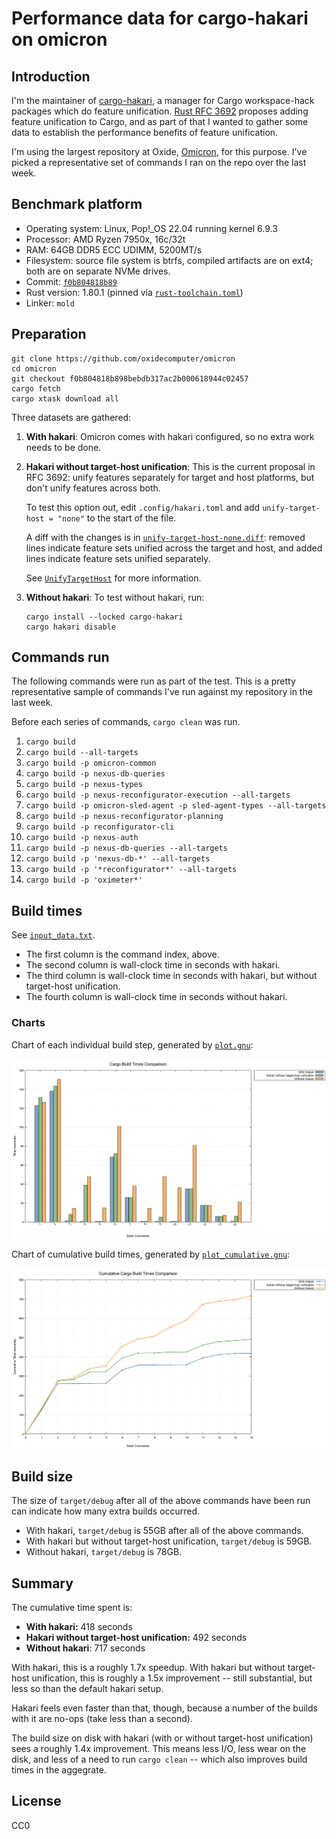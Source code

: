 # Performance data for cargo-hakari on omicron

## Introduction

I'm the maintainer of [cargo-hakari](https://crates.io/crates/cargo-hakari), a manager for Cargo
workspace-hack packages which do feature unification. [Rust RFC
3692](https://github.com/rust-lang/rfcs/pull/3692) proposes adding feature unification to Cargo, and
as part of that I wanted to gather some data to establish the performance benefits of feature
unification.

I'm using the largest repository at Oxide, [Omicron](https://github.com/oxidecomputer/omicron), for
this purpose. I've picked a representative set of commands I ran on the repo over the last week.

## Benchmark platform

- Operating system: Linux, Pop!\_OS 22.04 running kernel 6.9.3
- Processor: AMD Ryzen 7950x, 16c/32t
- RAM: 64GB DDR5 ECC UDIMM, 5200MT/s
- Filesystem: source file system is btrfs, compiled artifacts are on ext4; both are on separate NVMe
  drives.
- Commit: [`f0b804818b89`](https://github.com/oxidecomputer/omicron/tree/f0b804818b898bebdb317ac2b000618944c02457)
- Rust version: 1.80.1 (pinned via [`rust-toolchain.toml`](https://github.com/oxidecomputer/omicron/blob/f0b804818b898bebdb317ac2b000618944c02457/rust-toolchain.toml))
- Linker: `mold`

## Preparation

```
git clone https://github.com/oxidecomputer/omicron
cd omicron
git checkout f0b804818b898bebdb317ac2b000618944c02457
cargo fetch
cargo xtask download all
```

Three datasets are gathered:

1. **With hakari**: Omicron comes with hakari configured, so no extra work needs to be done.
2. **Hakari without target-host unification**: This is the current proposal in RFC 3692: unify
   features separately for target and host platforms, but don't unify features across both.

   To test this option out, edit `.config/hakari.toml` and add `unify-target-host = "none"` to the
   start of the file.

   A diff with the changes is in [`unify-target-host-none.diff`](unify-target-host-none.diff): removed lines indicate feature sets unified across the target and host, and added lines indicate feature sets unified separately.

   See [`UnifyTargetHost`](https://docs.rs/hakari/0.17.4/hakari/enum.UnifyTargetHost.html) for more
   information.

3. **Without hakari**: To test without hakari, run:

   ```
   cargo install --locked cargo-hakari
   cargo hakari disable
   ```

## Commands run

The following commands were run as part of the test. This is a pretty representative sample of commands I've run against my repository in the last week.

Before each series of commands, `cargo clean` was run.

1. `cargo build`
2. `cargo build --all-targets`
3. `cargo build -p omicron-common`
4. `cargo build -p nexus-db-queries`
5. `cargo build -p nexus-types`
6. `cargo build -p nexus-reconfigurator-execution --all-targets`
7. `cargo build -p omicron-sled-agent -p sled-agent-types --all-targets`
8. `cargo build -p nexus-reconfigurator-planning`
9. `cargo build -p reconfigurator-cli`
10. `cargo build -p nexus-auth`
11. `cargo build -p nexus-db-queries --all-targets`
12. `cargo build -p 'nexus-db-*' --all-targets`
13. `cargo build -p '*reconfigurator*' --all-targets`
14. `cargo build -p 'oximeter*'`

## Build times

See [`input_data.txt`](input_data.txt).

- The first column is the command index, above.
- The second column is wall-clock time in seconds with hakari.
- The third column is wall-clock time in seconds with hakari, but without target-host unification.
- The fourth column is wall-clock time in seconds without hakari.

### Charts

Chart of each individual build step, generated by [`plot.gnu`](plot.gnu):

![](build_times.png "Build times")

Chart of cumulative build times, generated by [`plot_cumulative.gnu`](plot_cumulative.gnu):

![](cumulative.png "Cumulative build times")

## Build size

The size of `target/debug` after all of the above commands have been run can indicate how many extra builds occurred.

- With hakari, `target/debug` is 55GB after all of the above commands.
- With hakari but without target-host unification, `target/debug` is 59GB.
- Without hakari, `target/debug` is 78GB.

## Summary

The cumulative time spent is:

- **With hakari:** 418 seconds
- **Hakari without target-host unification:** 492 seconds
- **Without hakari**: 717 seconds

With hakari, this is a roughly 1.7x speedup. With hakari but without target-host unification, this is roughly a 1.5x improvement -- still substantial, but less so than the default hakari setup.

Hakari feels even faster than that, though, because a number of the builds with it are no-ops (take
less than a second).

The build size on disk with hakari (with or without target-host unification) sees a roughly 1.4x
improvement. This means less I/O, less wear on the disk, and less of a need to run `cargo clean` --
which also improves build times in the aggegrate.

## License

CC0
